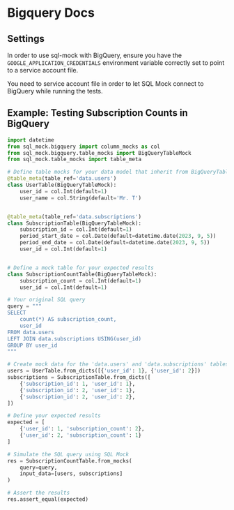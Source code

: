 # Bigquery Docs

## Settings

In order to use sql-mock with BigQuery, ensure you have the `GOOGLE_APPLICATION_CREDENTIALS` environment variable correctly set to point to a service account file.

You need to service account file in order to let SQL Mock connect to BigQuery while running the tests.

## Example: Testing Subscription Counts in BigQuery

```python
import datetime
from sql_mock.bigquery import column_mocks as col
from sql_mock.bigquery.table_mocks import BigQueryTableMock
from sql_mock.table_mocks import table_meta

# Define table mocks for your data model that inherit from BigQueryTableMock
@table_meta(table_ref='data.users')
class UserTable(BigQueryTableMock):
    user_id = col.Int(default=1)
    user_name = col.String(default='Mr. T')


@table_meta(table_ref='data.subscriptions')
class SubscriptionTable(BigQueryTableMock):
    subscription_id = col.Int(default=1)
    period_start_date = col.Date(default=datetime.date(2023, 9, 5))
    period_end_date = col.Date(default=datetime.date(2023, 9, 5))
    user_id = col.Int(default=1)


# Define a mock table for your expected results
class SubscriptionCountTable(BigQueryTableMock):
    subscription_count = col.Int(default=1)
    user_id = col.Int(default=1)

# Your original SQL query
query = """
SELECT
    count(*) AS subscription_count,
    user_id
FROM data.users
LEFT JOIN data.subscriptions USING(user_id)
GROUP BY user_id
"""

# Create mock data for the 'data.users' and 'data.subscriptions' tables
users = UserTable.from_dicts([{'user_id': 1}, {'user_id': 2}])
subscriptions = SubscriptionTable.from_dicts([
    {'subscription_id': 1, 'user_id': 1},
    {'subscription_id': 2, 'user_id': 1},
    {'subscription_id': 2, 'user_id': 2},
])

# Define your expected results
expected = [
    {'user_id': 1, 'subscription_count': 2},
    {'user_id': 2, 'subscription_count': 1}
]

# Simulate the SQL query using SQL Mock
res = SubscriptionCountTable.from_mocks(
    query=query,
    input_data=[users, subscriptions]
)

# Assert the results
res.assert_equal(expected)
```
